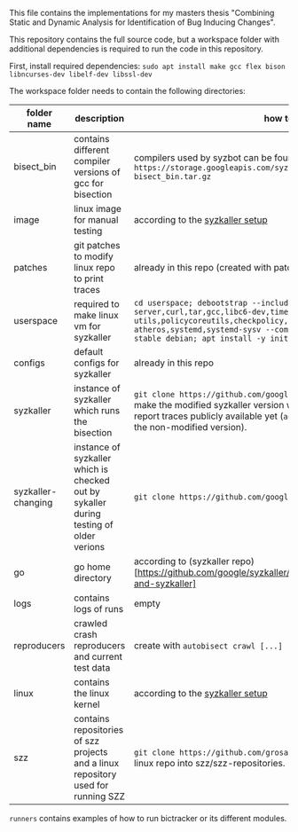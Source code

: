 This file contains the implementations for my masters thesis "Combining Static and Dynamic Analysis for Identification of Bug Inducing Changes".

This repository contains the full source code, but a workspace folder with additional dependencies is required to run the code in this repository.

First, install required dependencies:
`sudo apt install make gcc flex bison libncurses-dev libelf-dev libssl-dev`

The workspace folder needs to contain the following directories:

|folder name|description|how to setup|
|---|---|---|
|bisect_bin|contains different compiler versions of gcc for bisection|compilers used by syzbot can be found [here](https://github.com/google/syzkaller/blob/master/docs/linux/setup_ubuntu-host_qemu-vm_x86-64-kernel.md#gcc) or `wget -nv https://storage.googleapis.com/syzkaller/bisect_bin.tar.gz; tar -xvf bisect_bin.tar.gz`|
|image|linux image for manual testing|according to the [syzkaller setup](https://github.com/google/syzkaller/blob/master/docs/linux/setup_ubuntu-host_qemu-vm_x86-64-kernel.md#image) |
|patches|git patches to modify linux repo to print traces|already in this repo (created with patchhelper.py)|
|userspace|required to make linux vm for syzkaller|`cd userspace; debootstrap --include=openssh-server,curl,tar,gcc,libc6-dev,time,strace,sudo,less,psmisc,selinux-utils,policycoreutils,checkpolicy,selinux-policy-default,firmware-atheros,systemd,systemd-sysv --components=main,contrib,non-free stable debian; apt install -y init`|
|configs|default configs for syzkaller|already in this repo|
|syzkaller|instance of syzkaller which runs the bisection|`git clone https://github.com/google/syzkaller.git syzkaller` I did not make the modified syzkaller version which can test a single revision and report traces publicly available yet (`autobisect bisect` will not work with the non-modified version).|
|syzkaller-changing|instance of syzkaller which is checked out by sykaller during testing of older verions|`git clone https://github.com/google/syzkaller.git syzkaller-changing`|
|go|go home directory|according to (syzkaller repo)[https://github.com/google/syzkaller/blob/master/docs/linux/setup.md#go-and-syzkaller]
|logs|contains logs of runs|empty
|reproducers|crawled crash reproducers and current test data|create with `autobisect crawl [...]`
|linux|contains the linux kernel|according to the [syzkaller setup](https://github.com/google/syzkaller/blob/master/docs/linux/setup_ubuntu-host_qemu-vm_x86-64-kernel.md#checkout-linux-kernel-source) 
|szz|contains repositories of szz projects and a linux repository used for running SZZ|`git clone https://github.com/grosa1/pyszz.git`, then clone an additional linux repo into szz/szz-repositories.

`runners` contains examples of how to run bictracker or its different modules.